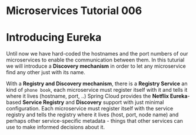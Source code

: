 # Microservices Tutorial 006
# Introducing Eureka 
Until now we have hard-coded the hostnames and the port numbers of our microservices to enable the communication between them.
In this tuturial we will introduce a **Discovery mechanism** in order to let any microservice find any other just with its name.

With a **Registry and Discovery mechanism**, there is a **Registry Service** an kind of `phone book`, each microservice must register itself with it and tells it where it lives (hostname, port, ..)
Spring Cloud provides the **Netflix Eureka**-based **Service Registry** and **Discovery** support with just minimal configuration. 
Each microservice must register itself with the service registry and tells the registry where it lives (host, port, node name) and perhaps other service-specific metadata - things that other services can use to make informed decisions about it. 
<!--stackedit_data:
eyJoaXN0b3J5IjpbMTMwNjExODQyMywxNTI0MDk3MywtMTEyOT
c3NDM0NywzMjcxNjYwNTIsLTI1MDA4NTk1NSw4NDk3ODcyMCwt
MTQ1NzY0OTYyOV19
-->